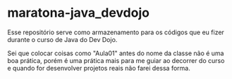 # maratona-java_devdojo
Esse repositório serve como armazenamento para os códigos que eu fizer durante o curso de Java do Dev Dojo.

Sei que colocar coisas como "Aula01" antes do nome da classe não é uma boa prática, porém é uma prática mais para me guiar ao decorrer do curso e quando for desenvolver projetos reais não farei dessa forma.

